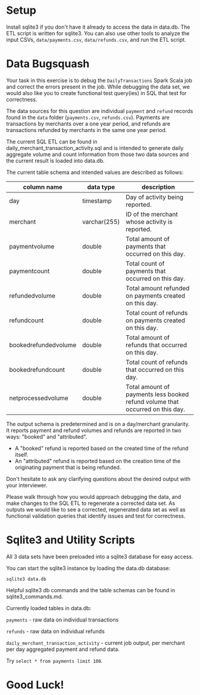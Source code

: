 # Setup
Install sqlite3 if you don't have it already to access the data in data.db.
The ETL script is written for sqlite3.
You can also use other tools to analyze the input CSVs, `data/payments.csv`, `data/refunds.csv`, and run the ETL script.

# Data Bugsquash

Your task in this exercise is to debug the `DailyTransactions` Spark Scala job and correct the errors present in the job. While debugging the data set, we would also like you to create functional test query(ies) in SQL that test for correctness.

The data sources for this question are individual `payment` and `refund` records found in the `data` folder (`payments.csv`, `refunds.csv`). Payments are transactions by merchants over a one year period, and refunds are transactions refunded by merchants in the same one year period.

The current SQL ETL can be found in daily_merchant_transaction_activity.sql and is intended to generate daily aggregate volume and count information from those two data sources and the current result is loaded into data.db.

The current table schema and intended values are described as follows:

column name | data type | description
--- | --- | ---
day | timestamp | Day of activity being reported.
merchant | varchar(255) | ID of the merchant whose activity is reported.
paymentvolume | double | Total amount of payments that occurred on this day.
paymentcount | double | Total count of payments that occurred on this day.
refundedvolume | double | Total amount refunded on payments created on this day.
refundcount | double | Total count of refunds on payments created on this day.
bookedrefundedvolume | double | Total amount of refunds that occurred on this day.
bookedrefundcount | double | Total count of refunds that occurred on this day.
netprocessedvolume | double | Total amount of payments less booked refund volume that occurred on this day.

The output schema is predetermined and is on a day/merchant granularity. It reports payment and refund volumes and refunds are reported in two ways: "booked" and "attributed".
- A "booked" refund is reported based on the created time of the refund itself.
- An "attributed" refund is reported based on the creation time of the originating payment that is being refunded.

Don't hesitate to ask any clarifying questions about the desired output with your interviewer.

Please walk through how you would approach debugging the data, and make changes to the SQL ETL to regenerate a corrected data set. As outputs we would like to see a corrected, regenerated data set as well as functional validation queries that identify issues and test for correctness.

# Sqlite3 and Utility Scripts
All 3 data sets have been preloaded into a sqlite3 database for easy access.

You can start the sqlite3 instance by loading the data.db database:

`sqlite3 data.db`

Helpful sqlite3 db commands and the table schemas can be found in sqlite3_commands.md.

Currently loaded tables in data.db:

`payments` - raw data on individual transactions

`refunds` - raw data on individual refunds

`daily_merchant_transaction_activity` - current job output, per merchant per day aggregated payment and refund data.

Try `select * from payments limit 100`.

# Good Luck!
